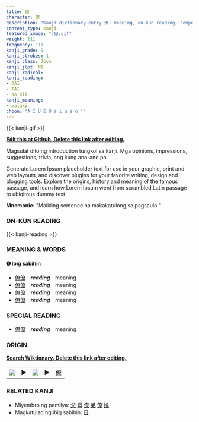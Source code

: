 ```yaml
---
title: 僚
character: 僚
description: "Kanji dictionary entry 僚: meaning, on-kun reading, compounds, origin, related kanji"
content_type: kanji
featured_image: "/僚.gif"
weight: 111
frequency: 111
kanji_grade: 9
kanji_strokes: 1
kanji_class: Jōyō
kanji_jlpt: N1
kanji_radical: 
kanji_reading: 
- DAI
- TAI
- oo-kii
kanji_meaning:
- malaki
chōon: "Ā Ī Ū Ē Ō ā ī ū ē ō ’"
---
```

[//]: # (Don't edit the line below. Kanji animated GIF code is automatically generated.)
{{< kanji-gif >}}

[//]: # (Edit below this line.)

**[Edit this at Github. Delete this link after editing.](https://github.com/tim0g/tim/tree/main/content/kanji/僚/index.md)**

Magsulat dito ng introduction tungkol sa kanji. Mga opinions, impressions, suggestions, trivia, ang kung ano-ano pa.

Generate Lorem Ipsum placeholder text for use in your graphic, print and web layouts, and discover plugins for your favorite writing, design and blogging tools. Explore the origins, history and meaning of the famous passage, and learn how Lorem Ipsum went from scrambled Latin passage to ubiqitous dummy text.
 
**Mnemonic:** "Maikling sentence na makakatulong sa pagsaulo."

### ON-KUN READING

[//]: # (Don't edit the line below. ON-KUN READING code is automatically generated.)
{{< kanji-reading >}}

### MEANING & WORDS

#### ➊ **Ibig sabihin**
  - [僚](../僚)[僚](../僚)　***reading***　meaning
  - [僚](../僚)[僚](../僚)　***reading***　meaning
  - [僚](../僚)[僚](../僚)　***reading***　meaning
  - [僚](../僚)[僚](../僚)　***reading***　meaning

### SPECIAL READING
  - [僚](../僚)[僚](../僚)　***reading***　meaning

### ORIGIN

**[Search Wiktionary. Delete this link after editing.](https://wiktionary.org/wiki/僚)**
<table class="kanji-table"><tr><td>
<img src="60px-僚-bronze.svg.png">
</td><td>▶</td><td>
<img src="60px-僚-oracle.svg.png">
</td><td>▶</td>
<td class="kanji-origin">僚</td>
</tr></table>

### RELATED KANJI
- Miyembro ng pamilya: [父](../父) [母](../母) [僚](../僚) [弟](../弟) [僚](../僚) [娘](../娘)
- Magkatulad ng ibig sabihin: [日](../日)
